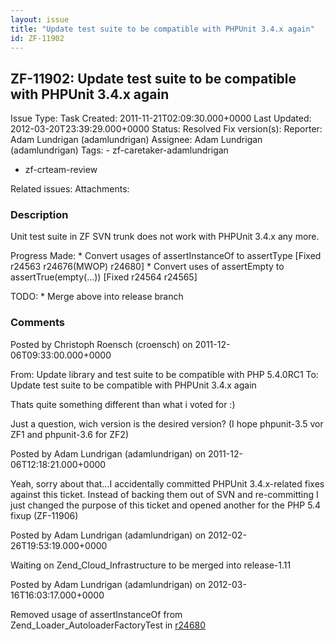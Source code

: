 ```yaml
---
layout: issue
title: "Update test suite to be compatible with PHPUnit 3.4.x again"
id: ZF-11902
---
```


ZF-11902: Update test suite to be compatible with PHPUnit 3.4.x again
---------------------------------------------------------------------

 Issue Type: Task Created: 2011-11-21T02:09:30.000+0000 Last Updated: 2012-03-20T23:39:29.000+0000 Status: Resolved Fix version(s): 
 Reporter:  Adam Lundrigan (adamlundrigan)  Assignee:  Adam Lundrigan (adamlundrigan)  Tags: - zf-caretaker-adamlundrigan
- zf-crteam-review
 
 Related issues: 
 Attachments: 
### Description

Unit test suite in ZF SVN trunk does not work with PHPUnit 3.4.x any more.

Progress Made: \* Convert usages of assertInstanceOf to assertType [Fixed r24563 r24676(MWOP) r24680] \* Convert uses of assertEmpty to assertTrue(empty(...)) [Fixed r24564 r24565]

TODO: \* Merge above into release branch

 

 

### Comments

Posted by Christoph Roensch (croensch) on 2011-12-06T09:33:00.000+0000

From: Update library and test suite to be compatible with PHP 5.4.0RC1 To: Update test suite to be compatible with PHPUnit 3.4.x again

Thats quite something different than what i voted for :)

Just a question, wich version is the desired version? (I hope phpunit-3.5 vor ZF1 and phpunit-3.6 for ZF2)

 

 

Posted by Adam Lundrigan (adamlundrigan) on 2011-12-06T12:18:21.000+0000

Yeah, sorry about that...I accidentally committed PHPUnit 3.4.x-related fixes against this ticket. Instead of backing them out of SVN and re-committing I just changed the purpose of this ticket and opened another for the PHP 5.4 fixup (ZF-11906)

 

 

Posted by Adam Lundrigan (adamlundrigan) on 2012-02-26T19:53:19.000+0000

Waiting on Zend\_Cloud\_Infrastructure to be merged into release-1.11

 

 

Posted by Adam Lundrigan (adamlundrigan) on 2012-03-16T16:03:17.000+0000

Removed usage of assertInstanceOf from Zend\_Loader\_AutoloaderFactoryTest in [r24680](http://tinyurl.com/7hhfvrw)

 

 